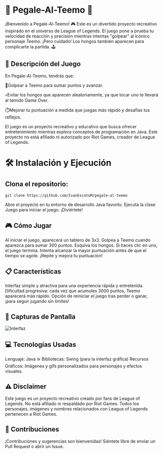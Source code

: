 

# 🎯 Pegale-Al-Teemo 🎯

¡Bienvenido a Pegale-Al-Teemo! 🎮 Este es un divertido proyecto recreativo inspirado en el universo de League of Legends. El juego pone a prueba tu velocidad de reacción y precisión mientras intentas "golpear" al icónico personaje Teemo. ¡Pero cuidado! Los hongos también aparecen para complicarte la partida. 🕹️

## 📝 Descripción del Juego

En Pegale-Al-Teemo, tendrás que:

🎯Golpear a Teemo para sumar puntos y avanzar.  

💀Evitar los hongos      que aparecen aleatoriamente, ya que tocar uno te llevará al temido Game Over.  

⏱️Mejorar tu puntuación a medida que juegas más rápido y desafías tus reflejos.

El juego es un proyecto recreativo y educativo que busca ofrecer entretenimiento mientras explora conceptos de programación en Java. Este proyecto no está afiliado ni autorizado por Riot Games, creador de League of Legends.

# 🛠️ Instalación y Ejecución

## Clona el repositorio:


    git clone https://github.com/IvanEscotoM/pegale-al-teemo

Abre el proyecto en tu entorno de desarrollo Java favorito.
Ejecuta la clase Juego para iniciar el juego.
¡Diviértete!


## 🎮 Cómo Jugar

Al iniciar el juego, aparecerá un tablero de 3x3.
Golpea a Teemo cuando aparezca para sumar 300 puntos.
Esquiva los hongos. Si haces clic en uno, el juego termina.
Intenta alcanzar la mayor puntuación antes de que el tiempo se agote.
¡Repite y mejora tu puntuación!

## 📋 Características

Interfaz simple y atractiva para una experiencia rápida y entretenida.
Dificultad progresiva: cada vez que acumules 3000 puntos, Teemo aparecerá más rápido.
Opción de reiniciar el juego tras perder o ganar, ¡para seguir jugando sin límites!

## 🎨 Capturas de Pantalla

![Interfaz](https://photos.google.com/photo/AF1QipNyRX3DavmItL5oGKbdZQkTpi85KdcRhKGEE_2o)

## 💻 Tecnologías Usadas

Lenguaje: Java ☕
Bibliotecas: Swing (para la interfaz gráfica)
Recursos Gráficos: Imágenes y gifs personalizados para personajes y efectos visuales.

## ⚠️ Disclaimer

Este juego es un proyecto recreativo creado por fans de League of Legends. No está afiliado ni respaldado por Riot Games. Todos los personajes, imágenes y nombres relacionados con League of Legends pertenecen a Riot Games.

## 🤝 Contribuciones

¡Contribuciones y sugerencias son bienvenidas! Siéntete libre de enviar un Pull Request o abrir un Issue.
